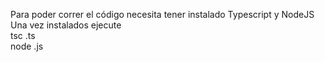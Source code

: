 Para poder correr el código necesita tener instalado Typescript y NodeJS  
Una vez instalados ejecute  
tsc <El modelo que desea>.ts  
node <El modelo que desea>.js
